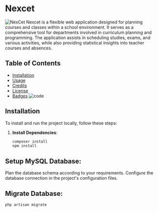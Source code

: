 # Nexcet
![NexCet](https://github.com/Bruheem/Visio-/assets/117863082/5a0d925e-e0b3-4be3-b6fa-d257b02b47a0)
Nexcet is a flexible web application designed for planning courses and classes within a school environment. It serves as a comprehensive tool for departments involved in curriculum planning and programming. The application assists in scheduling studies, exams, and various activities, while also providing statistical insights into teacher courses and absences.

## Table of Contents

- [Installation](#installation)
- [Usage](#usage)
- [Credits](#credits)
- [License](#license)
- [Badges](#badges)
![code](https://github.com/Bruheem/Visio-/assets/117863082/b8b00ec0-ed89-40a9-9df3-007186f85aa5)
## Installation

To install and run the project locally, follow these steps:

1. **Install Dependencies**:
   ```bash
   composer install
   npm install
## Setup MySQL Database:

Plan the database schema according to your requirements.
Configure the database connection in the project's configuration files.
## Migrate Database:
```bash
php artisan migrate
